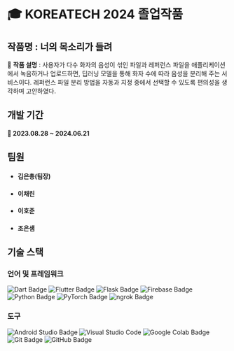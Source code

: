 # 🎓 KOREATECH 2024 졸업작품
## 작품명 : 너의 목소리가 들려
📝 **작품 설명** : 사용자가 다수 화자의 음성이 섞인 파일과 레퍼런스 파일을 애플리케이션에서 녹음하거나 업로드하면, 딥러닝 모델을 통해 화자 수에 따라 음성을 분리해 주는 서비스이다. 레퍼런스 파일 분리 방법을 자동과 지정 중에서 선택할 수 있도록 편의성을 생각하며 고안하였다.
## 개발 기간
#### 📆 2023.08.28 ~ 2024.06.21
## 팀원 
- #### 김은총(팀장)
- #### 이채린
- #### 이호준
- #### 조은샘
## 기술 스택
### 언어 및 프레임워크
![Dart Badge](https://img.shields.io/badge/Dart-0175C2?logo=dart&logoColor=fff&style=for-the-badge) ![Flutter Badge](https://img.shields.io/badge/Flutter-02569B?logo=flutter&logoColor=fff&style=for-the-badge) ![Flask Badge](https://img.shields.io/badge/Flask-000?logo=flask&logoColor=fff&style=for-the-badge) ![Firebase Badge](https://img.shields.io/badge/Firebase-DD2C00?logo=firebase&logoColor=fff&style=for-the-badge) ![Python Badge](https://img.shields.io/badge/Python-3776AB?logo=python&logoColor=fff&style=for-the-badge) ![PyTorch Badge](https://img.shields.io/badge/PyTorch-EE4C2C?logo=pytorch&logoColor=fff&style=for-the-badge) ![ngrok Badge](https://img.shields.io/badge/ngrok-1F1E37?logo=ngrok&logoColor=fff&style=for-the-badge)

### 도구
![Android Studio Badge](https://img.shields.io/badge/Android%20Studio-3DDC84?logo=androidstudio&logoColor=fff&style=for-the-badge) ![Visual Studio Code](	https://img.shields.io/badge/Visual_Studio_Code-0078D4?style=for-the-badge&logo=visual%20studio%20code&logoColor=white) ![Google Colab Badge](https://img.shields.io/badge/Google%20Colab-F9AB00?logo=googlecolab&logoColor=fff&style=for-the-badge) ![Git Badge](https://img.shields.io/badge/Git-F05032?logo=git&logoColor=fff&style=for-the-badge) ![GitHub Badge](https://img.shields.io/badge/GitHub-181717?logo=github&logoColor=fff&style=for-the-badge)
